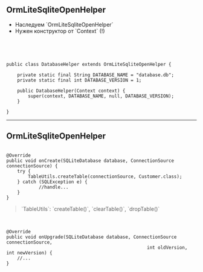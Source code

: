 ## OrmLiteSqliteOpenHelper

* <!-- .element: class="fragment" data-fragment-index="1" --> Наследуем `OrmLiteSqliteOpenHelper`
* <!-- .element: class="fragment" data-fragment-index="2" --> Нужен конструктор от `Сontext` (!)

<br>


<pre><code data-trim data-noescape>

public class DatabaseHelper extends OrmLiteSqliteOpenHelper {
<span class="fragment" data-fragment-index="3">
    private static final String DATABASE_NAME = "database.db";
    private static final int DATABASE_VERSION = 1;</span>
<span class="fragment" data-fragment-index="2">
    public DatabaseHelper(Context context) {
        super(context, DATABASE_NAME, null, DATABASE_VERSION);
    }</span>
    
}
</code></pre>

<!-- .element: class="fragment" data-fragment-index="1" -->

------

## OrmLiteSqliteOpenHelper

<pre>
<code data-trim data-noescape>
@Override
public void onCreate(SQLiteDatabase database, ConnectionSource connectionSource) {
    try {
        <span class="fragment highlight-red" data-fragment-index="1">TableUtils</span>.createTable(connectionSource, Customer.class);
    } catch (SQLException e) {
            //handle...
    }
}
</code></pre>


<blockquote class="noveo-info">
`TableUtils`: `createTable()`, `clearTable()`, `dropTable()`
</blockquote>

<!-- .element: class="fragment" data-fragment-index="1" -->

<br>

```
@Override
public void onUpgrade(SQLiteDatabase database, ConnectionSource connectionSource,
                                                    int oldVersion, int newVersion) {
    //...
}
```

<!-- .element: class="fragment" data-fragment-index="2" -->


